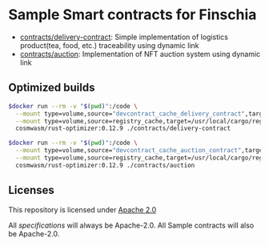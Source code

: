 #  Sample Smart contracts for Finschia
* [contracts/delivery-contract](./contracts/delivery-contract): Simple implementation of logistics product(tea, food, etc.) traceability using dynamic link
* [contracts/auction](./contracts/auction): Implementation of NFT auction system using dynamic link

## Optimized builds

```sh
$docker run --rm -v "$(pwd)":/code \
  --mount type=volume,source="devcontract_cache_delivery_contract",target=/code/contracts/delivery-contract/target \
  --mount type=volume,source=registry_cache,target=/usr/local/cargo/registry \
  cosmwasm/rust-optimizer:0.12.9 ./contracts/delivery-contract 
```

```sh
$docker run --rm -v "$(pwd)":/code \
  --mount type=volume,source="devcontract_cache_auction_contract",target=/code/contracts/auction/target \
  --mount type=volume,source=registry_cache,target=/usr/local/cargo/registry \
  cosmwasm/rust-optimizer:0.12.9 ./contracts/auction
```

## Licenses

This repository is licensed under [Apache 2.0](./LICENSE)

All _specifications_ will always be Apache-2.0. All Sample contracts will also be Apache-2.0.